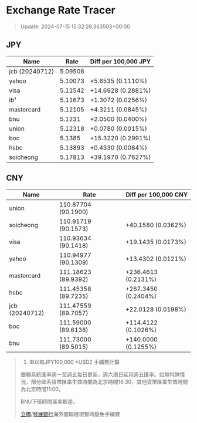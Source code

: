 # Exchange Rate Tracer

> Update: 2024-07-15 15:32:26.363503+00:00

## JPY

| Name           |    Rate | Diff per 100,000 JPY   |
|----------------|---------|------------------------|
| jcb (20240712) | 5.09508 |                        |
| yahoo          | 5.10073 | +5.6535 (0.1110%)      |
| visa           | 5.11542 | +14.6928 (0.2881%)     |
| ib¹            | 5.11673 | +1.3072 (0.0256%)      |
| mastercard     | 5.12105 | +4.3211 (0.0845%)      |
| bnu            | 5.1231  | +2.0500 (0.0400%)      |
| union          | 5.12318 | +0.0780 (0.0015%)      |
| boc            | 5.1385  | +15.3220 (0.2991%)     |
| hsbc           | 5.13893 | +0.4330 (0.0084%)      |
| soicheong      | 5.17813 | +39.1970 (0.7627%)     |

## CNY

| Name           | Rate                | Diff per 100,000 CNY   |
|----------------|---------------------|------------------------|
| union          | 110.87704	(90.1900) |                        |
| soicheong      | 110.91719	(90.1573) | +40.1580 (0.0362%)     |
| visa           | 110.93634	(90.1418) | +19.1435 (0.0173%)     |
| yahoo          | 110.94977	(90.1309) | +13.4302 (0.0121%)     |
| mastercard     | 111.18623	(89.9392) | +236.4613 (0.2131%)    |
| hsbc           | 111.45358	(89.7235) | +267.3450 (0.2404%)    |
| jcb (20240712) | 111.47559	(89.7057) | +22.0128 (0.0198%)     |
| boc            | 111.59000	(89.6138) | +114.4122 (0.1026%)    |
| bnu            | 111.73000	(89.5015) | +140.0000 (0.1255%)    |


> 1. IB以每JPY100,000 +USD2 手續費計算
>
> 銀聯系統匯率週一至週五每日更新，週六周日延用週五匯率。如無特殊情況，部分歐系貨幣匯率生效時間為北京時間16:30，其他貨幣匯率生效時間為北京時間11:00。
>
> BNU下班時間匯率較差。
>
> [立橋](https://www.wlbank.com.mo/uploads/ueditor/file/20181211/1544536513900230.pdf)/[發展銀行](https://www.mdb.com.mo/Service_Charges_20230728.pdf)海外銀聯提現暫時豁免手續費

